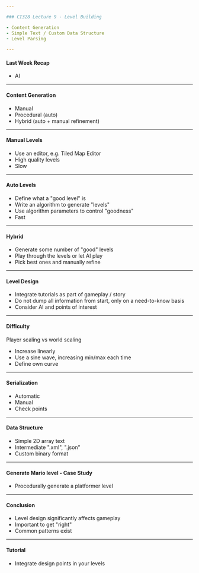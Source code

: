 ```yaml
---

### CI328 Lecture 9 - Level Building

- Content Generation
- Simple Text / Custom Data Structure
- Level Parsing

---
```


#### Last Week Recap

- AI

---

#### Content Generation

- Manual
- Procedural (auto)
- Hybrid (auto + manual refinement)

---

#### Manual Levels

- Use an editor, e.g. Tiled Map Editor
- High quality levels
- Slow

---

#### Auto Levels

- Define what a "good level" is
- Write an algorithm to generate "levels"
- Use algorithm parameters to control "goodness"
- Fast

---

#### Hybrid

- Generate some number of "good" levels
- Play through the levels or let AI play
- Pick best ones and manually refine

---

#### Level Design

- Integrate tutorials as part of gameplay / story
- Do not dump all information from start, only on a need-to-know basis
- Consider AI and points of interest

---

#### Difficulty

Player scaling vs world scaling

- Increase linearly
- Use a sine wave, increasing min/max each time
- Define own curve

---

#### Serialization

- Automatic
- Manual
- Check points

---

#### Data Structure

- Simple 2D array text
- Intermediate ".xml", ".json"
- Custom binary format

---

#### Generate Mario level - Case Study

- Procedurally generate a platformer level

---

#### Conclusion

- Level design significantly affects gameplay
- Important to get "right"
- Common patterns exist

---

#### Tutorial

- Integrate design points in your levels